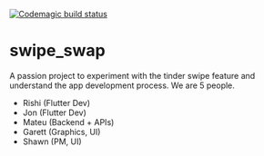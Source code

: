 [![Codemagic build status](https://api.codemagic.io/apps/5f7cafd79ccdab000dd92ac9/5f7cafd79ccdab000dd92ac8/status_badge.svg)](https://codemagic.io/apps/5f7cafd79ccdab000dd92ac9/5f7cafd79ccdab000dd92ac8/latest_build)

# swipe_swap

A passion project to experiment with the tinder swipe feature and understand the app development process.
We are 5 people.

- Rishi (Flutter Dev)
- Jon (Flutter Dev)
- Mateu (Backend + APIs)
- Garett (Graphics, UI)
- Shawn (PM, UI)

